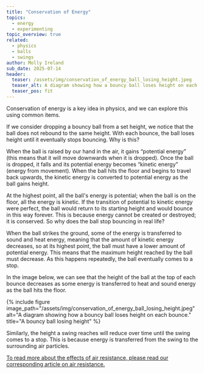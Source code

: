 ```yaml
---
title: "Conservation of Energy"
topics: 
  - energy
  - experimenting
topic_overview: true
related: 
  - physics
  - balls
  - swings
author: Molly Ireland
sub_date: 2025-07-14
header:
  teaser: /assets/img/conservation_of_energy_ball_losing_height.jpeg
  teaser_alt: A diagram showing how a bouncy ball loses height on each bounce.
  teaser_pos: fit
---
```

Conservation of energy is a key idea in physics, and we can explore this using common items. 

If we consider dropping a bouncy ball from a set height, we notice that the ball does not rebound to the same height. With each bounce, the ball loses height until it eventually stops bouncing. Why is this?

When the ball is raised by our hand in the air, it gains “potential energy” (this means that it will move downwards when it is dropped). Once the ball is dropped, it falls and its potential energy becomes “kinetic energy” (energy from movement). When the ball hits the floor and begins to travel back upwards, the kinetic energy is converted to potential energy as the ball gains height. 

At the highest point, all the ball's energy is potential; when the ball is on the floor, all the energy is kinetic. If the transition of potential to kinetic energy were perfect, the ball would return to its starting height and would bounce in this way forever. This is because energy cannot be created or destroyed; it is conserved. So why does the ball stop bouncing in real life? 

When the ball strikes the ground, some of the energy is transferred to sound and heat energy, meaning that the amount of kinetic energy decreases, so at its highest point, the ball must have a lower amount of potential energy. This means that the maximum height reached by the ball must decrease. As this happens repeatedly, the ball eventually comes to a stop. 

In the image below, we can see that the height of the ball at the top of each bounce decreases as some energy is transferred to heat and sound energy as the ball hits the floor.

{% include figure image_path="/assets/img/conservation_of_energy_ball_losing_height.jpeg" alt="A diagram showing how a bouncy ball loses height on each bounce." title="A bouncy ball losing height" %}

Similarly, the height a swing reaches will reduce over time until the swing comes to a stop. This is because energy is transferred from the swing to the surrounding air particles. 

[To read more about the effects of air resistance, please read our corresponding article on air resistance.]({{site.baseurl}}/articles/air_resistance)
